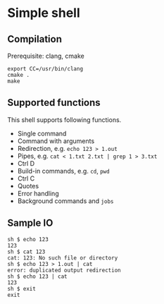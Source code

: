# Simple shell
## Compilation
Prerequisite: clang, cmake

```
export CC=/usr/bin/clang
cmake .
make
```

## Supported functions

This shell supports following functions.
- Single command
- Command with arguments
- Redirection, e.g. `echo 123 > 1.out`
- Pipes, e.g. `cat < 1.txt 2.txt | grep 1 > 3.txt`
- Ctrl D
- Build-in commands, e.g. `cd`, `pwd`
- Ctrl C
- Quotes
- Error handling
- Background commands and `jobs`




## Sample IO

```
sh $ echo 123
123
sh $ cat 123
cat: 123: No such file or directory
sh $ echo 123 > 1.out | cat
error: duplicated output redirection
sh $ echo 123 | cat
123
sh $ exit
exit
```
